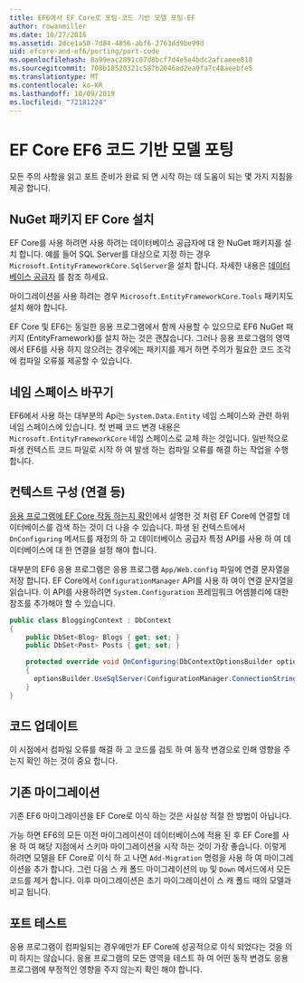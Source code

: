 ```yaml
---
title: EF6에서 EF Core로 포팅-코드 기반 모델 포팅-EF
author: rowanmiller
ms.date: 10/27/2016
ms.assetid: 2dce1a50-7d84-4856-abf6-2763dd9be99d
uid: efcore-and-ef6/porting/port-code
ms.openlocfilehash: 0a99eac2091c07d8bcf7d4e5e4bdc2afcaeee810
ms.sourcegitcommit: 708b18520321c587b2046ad2ea9fa7c48aeebfe5
ms.translationtype: MT
ms.contentlocale: ko-KR
ms.lasthandoff: 10/09/2019
ms.locfileid: "72181224"
---
```

# <a name="porting-an-ef6-code-based-model-to-ef-core"></a>EF Core EF6 코드 기반 모델 포팅

모든 주의 사항을 읽고 포트 준비가 완료 되 면 시작 하는 데 도움이 되는 몇 가지 지침을 제공 합니다.

## <a name="install-ef-core-nuget-packages"></a>NuGet 패키지 EF Core 설치

EF Core를 사용 하려면 사용 하려는 데이터베이스 공급자에 대 한 NuGet 패키지를 설치 합니다. 예를 들어 SQL Server를 대상으로 지정 하는 경우 `Microsoft.EntityFrameworkCore.SqlServer`을 설치 합니다. 자세한 내용은 [데이터베이스 공급자](../../core/providers/index.md) 를 참조 하세요.

마이그레이션을 사용 하려는 경우 `Microsoft.EntityFrameworkCore.Tools` 패키지도 설치 해야 합니다.

EF Core 및 EF6는 동일한 응용 프로그램에서 함께 사용할 수 있으므로 EF6 NuGet 패키지 (EntityFramework)를 설치 하는 것은 괜찮습니다. 그러나 응용 프로그램의 영역에서 EF6를 사용 하지 않으려는 경우에는 패키지를 제거 하면 주의가 필요한 코드 조각에 컴파일 오류를 제공할 수 있습니다.

## <a name="swap-namespaces"></a>네임 스페이스 바꾸기

EF6에서 사용 하는 대부분의 Api는 `System.Data.Entity` 네임 스페이스와 관련 하위 네임 스페이스에 있습니다. 첫 번째 코드 변경 내용은 `Microsoft.EntityFrameworkCore` 네임 스페이스로 교체 하는 것입니다. 일반적으로 파생 컨텍스트 코드 파일로 시작 하 여 발생 하는 컴파일 오류를 해결 하는 작업을 수행 합니다.

## <a name="context-configuration-connection-etc"></a>컨텍스트 구성 (연결 등)

[응용 프로그램에 EF Core 작동 하는지 확인](ensure-requirements.md)에서 설명한 것 처럼 EF Core에 연결할 데이터베이스를 검색 하는 것이 더 나을 수 있습니다. 파생 된 컨텍스트에서 `OnConfiguring` 메서드를 재정의 하 고 데이터베이스 공급자 특정 API를 사용 하 여 데이터베이스에 대 한 연결을 설정 해야 합니다.

대부분의 EF6 응용 프로그램은 응용 프로그램 `App/Web.config` 파일에 연결 문자열을 저장 합니다. EF Core에서 `ConfigurationManager` API를 사용 하 여이 연결 문자열을 읽습니다. 이 API를 사용하려면 `System.Configuration` 프레임워크 어셈블리에 대한 참조를 추가해야 할 수 있습니다.

``` csharp
public class BloggingContext : DbContext
{
    public DbSet<Blog> Blogs { get; set; }
    public DbSet<Post> Posts { get; set; }

    protected override void OnConfiguring(DbContextOptionsBuilder optionsBuilder)
    {
      optionsBuilder.UseSqlServer(ConfigurationManager.ConnectionStrings["BloggingDatabase"].ConnectionString);
    }
}
```

## <a name="update-your-code"></a>코드 업데이트

이 시점에서 컴파일 오류를 해결 하 고 코드를 검토 하 여 동작 변경으로 인해 영향을 주는지 확인 하는 것이 중요 합니다.

## <a name="existing-migrations"></a>기존 마이그레이션

기존 EF6 마이그레이션을 EF Core로 이식 하는 것은 사실상 적절 한 방법이 아닙니다.

가능 하면 EF6의 모든 이전 마이그레이션이 데이터베이스에 적용 된 후 EF Core를 사용 하 여 해당 지점에서 스키마 마이그레이션을 시작 하는 것이 가장 좋습니다. 이렇게 하려면 모델을 EF Core로 이식 하 고 나면 `Add-Migration` 명령을 사용 하 여 마이그레이션을 추가 합니다. 그런 다음 스 캐 폴드 마이그레이션의 `Up` 및 `Down` 메서드에서 모든 코드를 제거 합니다. 이후 마이그레이션은 초기 마이그레이션이 스 캐 폴드 때의 모델과 비교 됩니다.

## <a name="test-the-port"></a>포트 테스트

응용 프로그램이 컴파일되는 경우에만가 EF Core에 성공적으로 이식 되었다는 것을 의미 하지는 않습니다. 응용 프로그램의 모든 영역을 테스트 하 여 어떤 동작 변경도 응용 프로그램에 부정적인 영향을 주지 않는지 확인 해야 합니다.
